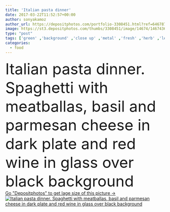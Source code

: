 ```yaml
---
title: 'Italian pasta dinner'
date: 2017-03-22T11:52:57+00:00
author: sonyakamoz
author_url: https://depositphotos.com/portfolio-3308451.html?ref=64678756
image: https://st3.depositphotos.com/thumbs/3308451/image/14674/146743675/api_thumb_450.jpg?forcejpeg=true
type: "post"
tags: ['green' ,'background' ,'close up' ,'metal' ,'fresh' ,'herb' ,'leaves' ,'vertical' ,'healthy' ,'meat' ,'piece' ,'food' ,'plate' ,'tasty' ,'delicious' ,'homemade' ,'meal' ,'dish' ,'restaurant' ,'black' ,'dark' ,'drink' ,'eating' ,'dinner' ,'lunch' ,'classic' ,'wine' ,'gourmet' ,'portion' ,'traditional' ,'cheese' ,'parmesan' ,'alcohol' ,'basil' ,'glasses' ,'fork' ,'pasta' ,'dough' ,'forcemeat' ,'course' ,'spaghetti' ,'grater' ,'noodle' ,'meatball' ,'bolognese' ,'pecorino' ,'Italian cuisine' ,'selective focus' ,'Tomato Sauce' ,'slow food' ]
categories: 
  - food
---
```

<div aling="center">
            <font size="60"> Italian pasta dinner. Spaghetti with meatballas, basil and parmesan cheese in dark plate and red wine in glass over black background</font>   
</div>
<div>
    <a href='https://st3.depositphotos.com/thumbs/3308451/image/14674/146743675/api_thumb_450.jpg?forcejpeg=true?ref=64678756' target=_blank > Go "Depositphotos" to get lage size of this picture ->
        <img href='https://st3.depositphotos.com/thumbs/3308451/image/14674/146743675/api_thumb_450.jpg?forcejpeg=true?ref=64678756' src='https://st3.depositphotos.com/3308451/14674/i/950/depositphotos_146743675-stock-photo-italian-pasta-dinner.jpg?forcejpeg=true' alt='Italian pasta dinner. Spaghetti with meatballas, basil and parmesan cheese in dark plate and red wine in glass over black background' >
    </a>
</div>
